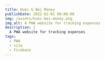 ```yaml
---
title: Huei & Bei Money
publishDate: 2022-01-01 00:00:00
img: /assets/huei-bei-money.png
img_alt: A PWA website for tracking expenses
description: |
  A PWA website for tracking expenses
tags:
  - PWA
  - vite
  - Firebase
---
```

